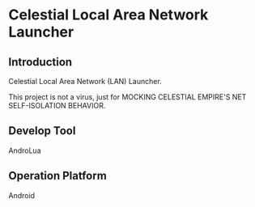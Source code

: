 # Celestial Local Area Network Launcher

## Introduction

Celestial Local Area Network (LAN) Launcher.

This project is not a virus, just for MOCKING CELESTIAL EMPIRE'S NET SELF-ISOLATION BEHAVIOR.

## Develop Tool

AndroLua

## Operation Platform

Android